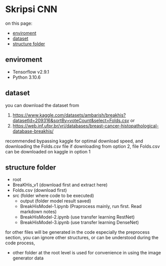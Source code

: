 # Skripsi CNN

on this page:
- [enviroment](#enviroment)
- [dataset](#dataset)
- [structure folder](#structure-folder)

## enviroment
- Tensorflow v2.9.1
- Python 3.10.6

## dataset
you can download the dataset from 
1. https://www.kaggle.com/datasets/ambarish/breakhis?datasetId=209316&sortBy=voteCount&select=Folds.csv or 
2. https://web.inf.ufpr.br/vri/databases/breast-cancer-histopathological-database-breakhis/

recommended bypassing kaggle for optimal download speed, and downloading the Folds.csv file if downloading from option 2, file Folds.csv can be downloaded on kaggle in option 1

## structure folder
- root
- BreaKHis_v1 (download first and extract here)
- Folds.csv (download first)
- src (folder where code to be executed)
  - output (folder model result saved)
  - BreakHisModel-1.ipynb (Praprocess mainly, run first. Read markdown notes)
  - BreakHisModel-2.ipynb (use transfer learning RestNet)
  - BreakHisModel-3.ipynb (use transfer learning DenseNet)

for other files will be generated in the code especially the preprocess section, you can ignore other structures, or can be understood during the code process,
- other folder at the root level is used for convenience in using the image generator data